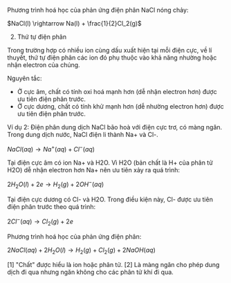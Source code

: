 Phương trình hoá học của phản ứng điện phân NaCl nóng chảy:

$NaCl(l) \rightarrow Na(l) + \frac{1}{2}Cl_2(g)$

2. Thứ tự điện phân

Trong trường hợp có nhiều ion cùng dấu xuất hiện tại mỗi điện cực, về lí thuyết, thứ tự điện phân các ion đó phụ thuộc vào khả năng nhường hoặc nhận electron của chúng.

Nguyên tắc:
- Ở cực âm, chất có tính oxi hoá mạnh hơn (dễ nhận electron hơn) được ưu tiên điện phân trước.
- Ở cực dương, chất có tính khử mạnh hơn (dễ nhường electron hơn) được ưu tiên điện phân trước.

Ví dụ 2: Điện phân dung dịch NaCl bão hoà với điện cực trơ, có màng ngăn. Trong dung dịch nước, NaCl điện li thành Na+ và Cl-.

$NaCl(aq) \rightarrow Na^+(aq) + Cl^-(aq)$

Tại điện cực âm có ion Na+ và H2O. Vì H2O (bản chất là H+ của phân tử H2O) dễ nhận electron hơn Na+ nên ưu tiên xảy ra quá trình:

$2H_2O(l) + 2e \rightarrow H_2(g) + 2OH^-(aq)$

Tại điện cực dương có Cl- và H2O. Trong điều kiện này, Cl- được ưu tiên điện phân trước theo quá trình:

$2Cl^-(aq) \rightarrow Cl_2(g) + 2e$

Phương trình hoá học của phản ứng điện phân:

$2NaCl(aq) + 2H_2O(l) \rightarrow H_2(g) + Cl_2(g) + 2NaOH(aq)$

[1] "Chất" được hiểu là ion hoặc phân tử.
[2] Là màng ngăn cho phép dung dịch đi qua nhưng ngăn không cho các phân tử khí đi qua.